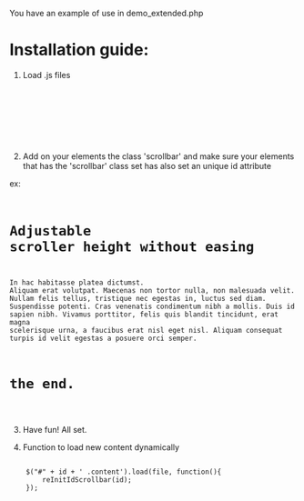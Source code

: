 You have an example of use in demo_extended.php

# Installation guide:

1. Load .js files

<code>
    <script type="text/javascript" src="http://ajax.googleapis.com/ajax/libs/jquery/1.7/jquery.min.js"></script>
    <script src="http://ajax.googleapis.com/ajax/libs/jqueryui/1.8/jquery-ui.min.js"></script>
    <script type="text/javascript" src="js/jquery.easing.1.3.js"></script>
    <script type="text/javascript" src="js/jquery.mousewheel.min.js"></script>
    <script src="js/jquery.mCustomScrollbar.js"></script>
    <script src="js/jquery.mCustomScrollbar.enkas.js"></script>
</code>

2. Add on your elements the class 'scrollbar' and make sure your elements that has the 'scrollbar' class set has also set an unique id attribute

ex:
<code>
    <div id="my_container" class="scrollbar">
        <h1>Adjustable scroller height without easing</h1>
        <p>In hac habitasse platea dictumst. Aliquam erat volutpat. Maecenas non tortor nulla, non malesuada velit. Nullam felis tellus, tristique nec egestas in, luctus sed diam. Suspendisse potenti. Cras venenatis condimentum nibh a mollis. Duis id sapien nibh. Vivamus porttitor, felis quis blandit tincidunt, erat magna scelerisque urna, a faucibus erat nisl eget nisl. Aliquam consequat turpis id velit egestas a posuere orci semper.</p>
        <h1>the end.</h1>
    </div>
</code>

3. Have fun! All set.

4. Function to load new content dynamically

<code>
    $("#" + id + ' .content').load(file, function(){
        reInitIdScrollbar(id);
    });
</code>